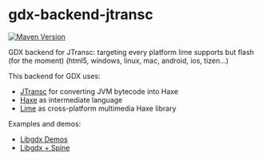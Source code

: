 # gdx-backend-jtransc

[![Maven Version](https://img.shields.io/github/tag/jtransc/gdx-backend-jtransc.svg?style=flat&label=maven)](http://search.maven.org/#search%7Cga%7C1%7Ca%3A%22gdx-backend-jtransc%22)

GDX backend for JTransc: targeting every platform lime supports but flash (for the moment) (html5, windows, linux, mac, android, ios, tizen...)

This backend for GDX uses:
* [JTransc](https://github.com/jtransc/jtransc/) for converting JVM bytecode into Haxe
* [Haxe](http://haxe.org/) as intermediate language
* [Lime](https://github.com/openfl/lime) as cross-platform multimedia Haxe library

Examples and demos:
* [Libgdx Demos](https://github.com/jtransc/jtransc-examples/tree/master/libgdx)
* [Libgdx + Spine](https://github.com/jtransc/jtransc-examples/tree/master/spine-demo)